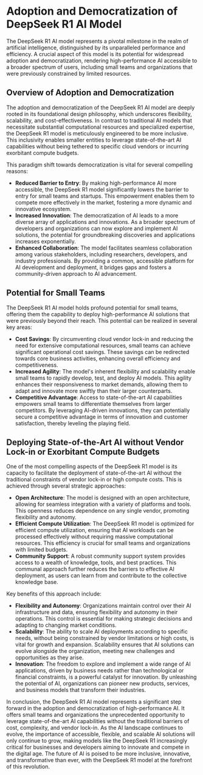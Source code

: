 # Adoption and Democratization of DeepSeek R1 AI Model
The DeepSeek R1 AI model represents a pivotal milestone in the realm of artificial intelligence, distinguished by its unparalleled performance and efficiency. A crucial aspect of this model is its potential for widespread adoption and democratization, rendering high-performance AI accessible to a broader spectrum of users, including small teams and organizations that were previously constrained by limited resources.

## Overview of Adoption and Democratization
The adoption and democratization of the DeepSeek R1 AI model are deeply rooted in its foundational design philosophy, which underscores flexibility, scalability, and cost-effectiveness. In contrast to traditional AI models that necessitate substantial computational resources and specialized expertise, the DeepSeek R1 model is meticulously engineered to be more inclusive. This inclusivity enables smaller entities to leverage state-of-the-art AI capabilities without being tethered to specific cloud vendors or incurring exorbitant compute budgets.

This paradigm shift towards democratization is vital for several compelling reasons:
- **Reduced Barrier to Entry**: By making high-performance AI more accessible, the DeepSeek R1 model significantly lowers the barrier to entry for small teams and startups. This empowerment enables them to compete more effectively in the market, fostering a more dynamic and innovative ecosystem.
- **Increased Innovation**: The democratization of AI leads to a more diverse array of applications and innovations. As a broader spectrum of developers and organizations can now explore and implement AI solutions, the potential for groundbreaking discoveries and applications increases exponentially.
- **Enhanced Collaboration**: The model facilitates seamless collaboration among various stakeholders, including researchers, developers, and industry professionals. By providing a common, accessible platform for AI development and deployment, it bridges gaps and fosters a community-driven approach to AI advancement.

## Potential for Small Teams
The DeepSeek R1 AI model holds profound potential for small teams, offering them the capability to deploy high-performance AI solutions that were previously beyond their reach. This potential can be realized in several key areas:
- **Cost Savings**: By circumventing cloud vendor lock-in and reducing the need for extensive computational resources, small teams can achieve significant operational cost savings. These savings can be redirected towards core business activities, enhancing overall efficiency and competitiveness.
- **Increased Agility**: The model's inherent flexibility and scalability enable small teams to rapidly develop, test, and deploy AI models. This agility enhances their responsiveness to market demands, allowing them to adapt and innovate more swiftly than their larger counterparts.
- **Competitive Advantage**: Access to state-of-the-art AI capabilities empowers small teams to differentiate themselves from larger competitors. By leveraging AI-driven innovations, they can potentially secure a competitive advantage in terms of innovation and customer satisfaction, thereby leveling the playing field.

## Deploying State-of-the-Art AI without Vendor Lock-in or Exorbitant Compute Budgets
One of the most compelling aspects of the DeepSeek R1 model is its capacity to facilitate the deployment of state-of-the-art AI without the traditional constraints of vendor lock-in or high compute costs. This is achieved through several strategic approaches:
- **Open Architecture**: The model is designed with an open architecture, allowing for seamless integration with a variety of platforms and tools. This openness reduces dependence on any single vendor, promoting flexibility and autonomy.
- **Efficient Compute Utilization**: The DeepSeek R1 model is optimized for efficient compute utilization, ensuring that AI workloads can be processed effectively without requiring massive computational resources. This efficiency is crucial for small teams and organizations with limited budgets.
- **Community Support**: A robust community support system provides access to a wealth of knowledge, tools, and best practices. This communal approach further reduces the barriers to effective AI deployment, as users can learn from and contribute to the collective knowledge base.

Key benefits of this approach include:
* **Flexibility and Autonomy**: Organizations maintain control over their AI infrastructure and data, ensuring flexibility and autonomy in their operations. This control is essential for making strategic decisions and adapting to changing market conditions.
* **Scalability**: The ability to scale AI deployments according to specific needs, without being constrained by vendor limitations or high costs, is vital for growth and expansion. Scalability ensures that AI solutions can evolve alongside the organization, meeting new challenges and opportunities as they arise.
* **Innovation**: The freedom to explore and implement a wide range of AI applications, driven by business needs rather than technological or financial constraints, is a powerful catalyst for innovation. By unleashing the potential of AI, organizations can pioneer new products, services, and business models that transform their industries.

In conclusion, the DeepSeek R1 AI model represents a significant step forward in the adoption and democratization of high-performance AI. It offers small teams and organizations the unprecedented opportunity to leverage state-of-the-art AI capabilities without the traditional barriers of cost, complexity, and vendor lock-in. As the AI landscape continues to evolve, the importance of accessible, flexible, and scalable AI solutions will only continue to grow, making models like the DeepSeek R1 increasingly critical for businesses and developers aiming to innovate and compete in the digital age. The future of AI is poised to be more inclusive, innovative, and transformative than ever, with the DeepSeek R1 model at the forefront of this revolution.